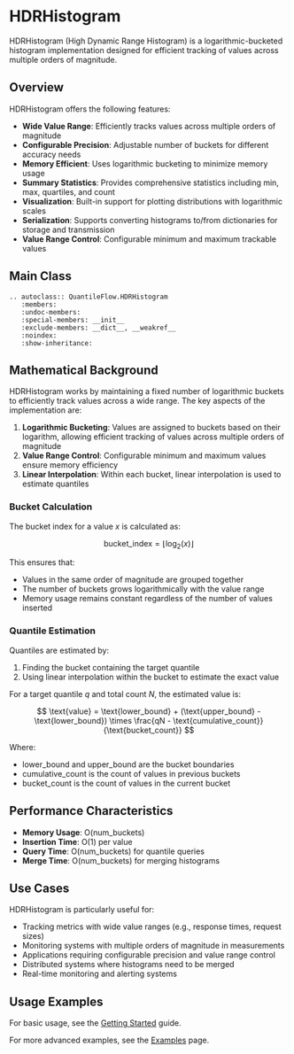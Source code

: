 # HDRHistogram

HDRHistogram (High Dynamic Range Histogram) is a logarithmic-bucketed histogram implementation designed for efficient tracking of values across multiple orders of magnitude.

## Overview

HDRHistogram offers the following features:

* **Wide Value Range**: Efficiently tracks values across multiple orders of magnitude
* **Configurable Precision**: Adjustable number of buckets for different accuracy needs
* **Memory Efficient**: Uses logarithmic bucketing to minimize memory usage
* **Summary Statistics**: Provides comprehensive statistics including min, max, quartiles, and count
* **Visualization**: Built-in support for plotting distributions with logarithmic scales
* **Serialization**: Supports converting histograms to/from dictionaries for storage and transmission
* **Value Range Control**: Configurable minimum and maximum trackable values

## Main Class

```{eval-rst}
.. autoclass:: QuantileFlow.HDRHistogram
   :members:
   :undoc-members:
   :special-members: __init__
   :exclude-members: __dict__, __weakref__
   :noindex:
   :show-inheritance:
```

## Mathematical Background

HDRHistogram works by maintaining a fixed number of logarithmic buckets to efficiently track values across a wide range. The key aspects of the implementation are:

1. **Logarithmic Bucketing**: Values are assigned to buckets based on their logarithm, allowing efficient tracking of values across multiple orders of magnitude
2. **Value Range Control**: Configurable minimum and maximum values ensure memory efficiency
3. **Linear Interpolation**: Within each bucket, linear interpolation is used to estimate quantiles

### Bucket Calculation

The bucket index for a value $x$ is calculated as:

$$
\text{bucket_index} = \lfloor \log_2(x) \rfloor
$$

This ensures that:
- Values in the same order of magnitude are grouped together
- The number of buckets grows logarithmically with the value range
- Memory usage remains constant regardless of the number of values inserted

### Quantile Estimation

Quantiles are estimated by:
1. Finding the bucket containing the target quantile
2. Using linear interpolation within the bucket to estimate the exact value

For a target quantile $q$ and total count $N$, the estimated value is:

$$
\text{value} = \text{lower_bound} + (\text{upper_bound} - \text{lower_bound}) \times \frac{qN - \text{cumulative_count}}{\text{bucket_count}}
$$

Where:
- $\text{lower_bound}$ and $\text{upper_bound}$ are the bucket boundaries
- $\text{cumulative_count}$ is the count of values in previous buckets
- $\text{bucket_count}$ is the count of values in the current bucket

## Performance Characteristics

- **Memory Usage**: O(num_buckets)
- **Insertion Time**: O(1) per value
- **Query Time**: O(num_buckets) for quantile queries
- **Merge Time**: O(num_buckets) for merging histograms

## Use Cases

HDRHistogram is particularly useful for:
- Tracking metrics with wide value ranges (e.g., response times, request sizes)
- Monitoring systems with multiple orders of magnitude in measurements
- Applications requiring configurable precision and value range control
- Distributed systems where histograms need to be merged
- Real-time monitoring and alerting systems

## Usage Examples

For basic usage, see the [Getting Started](../getting-started.md) guide.

For more advanced examples, see the [Examples](../examples.md) page. 